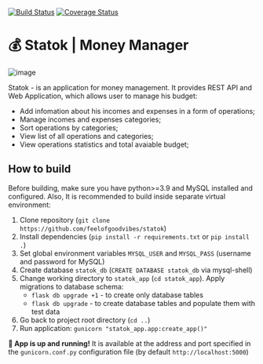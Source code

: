 [![Build Status](https://app.travis-ci.com/feelofgoodvibes/statok.svg?branch=main)](https://app.travis-ci.com/feelofgoodvibes/statok)
[![Coverage Status](https://coveralls.io/repos/github/feelofgoodvibes/statok/badge.svg?branch=main)](https://coveralls.io/github/feelofgoodvibes/statok?branch=main)

# 💰 Statok | Money Manager
![image](https://user-images.githubusercontent.com/53279267/224517064-4c96bc1c-8f09-4544-91a6-7d9ce6b40390.png)

Statok - is an application for money management.
It provides REST API and Web Application, which allows user to manage his budget:
- Add infomation about his incomes and expenses in a form of operations;
- Manage incomes and expenses categories;
- Sort operations by categories;
- View list of all operations and categories;
- View operations statistics and total avaiable budget;

## How to build
Before building, make sure you have python>=3.9 and MySQL installed and configured. Also, It is recommended to build inside separate virtual environment:
1. Clone repository (`git clone https://github.com/feelofgoodvibes/statok`)
2. Install dependencies (`pip install -r requirements.txt` or `pip install .`)
3. Set global environment variables `MYSQL_USER` and `MYSQL_PASS` (username and password for MySQL)
4. Create database `statok_db` (`CREATE DATABASE statok_db` via mysql-shell)
5. Change working directory to `statok_app` (`cd statok_app`). Apply migrations to database schema:
    - `flask db upgrade +1` - to create only database tables
    - `flask db upgrade` - to create database tables and populate them with test data
6. Go back to project root directory (`cd ..`)
7. Run application: `gunicorn "statok_app.app:create_app()"`

**🎉 App is up and running!**
It is available at the address and port specified in the `gunicorn.conf.py` configuration file (by default `http://localhost:5000`)
